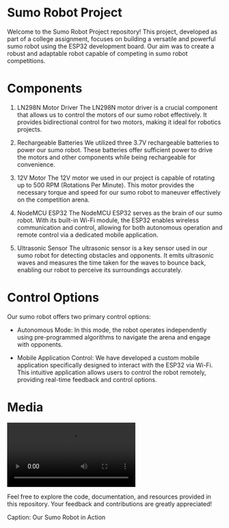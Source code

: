 # Sumo Robot Project
Welcome to the Sumo Robot Project repository! This project, developed as part of a college assignment, focuses on building a versatile and powerful sumo robot using the ESP32 development board. Our aim was to create a robust and adaptable robot capable of competing in sumo robot competitions.

# Components
1. LN298N Motor Driver
The LN298N motor driver is a crucial component that allows us to control the motors of our sumo robot effectively. It provides bidirectional control for two motors, making it ideal for robotics projects.

2. Rechargeable Batteries
We utilized three 3.7V rechargeable batteries to power our sumo robot. These batteries offer sufficient power to drive the motors and other components while being rechargeable for convenience.

3. 12V Motor
The 12V motor we used in our project is capable of rotating up to 500 RPM (Rotations Per Minute). This motor provides the necessary torque and speed for our sumo robot to maneuver effectively on the competition arena.

4. NodeMCU ESP32
The NodeMCU ESP32 serves as the brain of our sumo robot. With its built-in Wi-Fi module, the ESP32 enables wireless communication and control, allowing for both autonomous operation and remote control via a dedicated mobile application.

5. Ultrasonic Sensor
The ultrasonic sensor is a key sensor used in our sumo robot for detecting obstacles and opponents. It emits ultrasonic waves and measures the time taken for the waves to bounce back, enabling our robot to perceive its surroundings accurately.

# Control Options
Our sumo robot offers two primary control options:

* Autonomous Mode: In this mode, the robot operates independently using pre-programmed algorithms to navigate the arena and engage with opponents.

* Mobile Application Control: We have developed a custom mobile application specifically designed to interact with the ESP32 via Wi-Fi. This intuitive application allows users to control the robot remotely, providing real-time feedback and control options.

# Media
![Competition](https://github.com/ToYoNiX/the-terminator-robot/blob/main/media/video.mp4)

Feel free to explore the code, documentation, and resources provided in this repository. Your feedback and contributions are greatly appreciated!

Caption: Our Sumo Robot in Action
